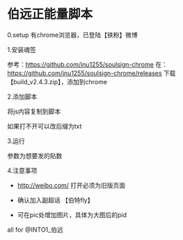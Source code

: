 # 伯远正能量脚本

0.setup
有chrome浏览器，已登陆【铁粉】微博

1.安装魂签

参考：https://github.com/inu1255/soulsign-chrome
在：https://github.com/inu1255/soulsign-chrome/releases 下载 【build_v2.4.3.zip】，添加到chrome

2.添加脚本

将js内容复制到脚本

如果打不开可以改后缀为txt

3.运行

参数为想要发的贴数

4.注意事项

 - http://weibo.com/ 打开必须为旧版页面

 - 确认加入副超话 【伯特fly】

 - 可在pic处增加图片，具体为大图后的pid

   

all for @INTO1_伯远
